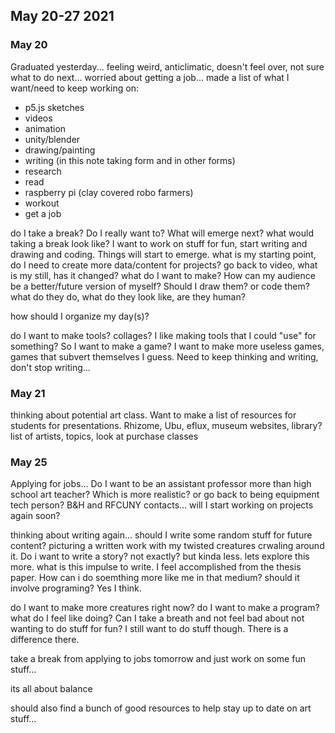 ## May 20-27 2021

### May 20

Graduated yesterday... feeling weird, anticlimatic, doesn't feel over, not sure what to do next... worried about getting a job... made a list of what I want/need to keep working on:

- p5.js sketches
- videos
- animation
- unity/blender
- drawing/painting
- writing (in this note taking form and in other forms)
- research
- read
- raspberry pi (clay covered robo farmers)
- workout
- get a job

do I take a break? Do I really want to? What will emerge next? what would taking a break look like? I want to work on stuff for fun, start writing and drawing and coding. Things will start to emerge. what is my starting point, do I need to create more data/content for projects? go back to video, what is my still, has it changed? what do I want to make? How can my audience be a better/future version of myself? Should I draw them? or code them? what do they do, what do they look like, are they human? 

how should I organize my day(s)?

do I want to make tools? collages? I like making tools that I could "use" for something? So I want to make a game? I want to make more useless games, games that subvert themselves I guess. Need to keep thinking and writing, don't stop writing...

### May 21

thinking about potential art class. Want to make a list of resources for students for presentations. Rhizome, Ubu, eflux, museum websites, library? list of artists, topics, look at purchase classes

### May 25

Applying for jobs... Do I want to be an assistant professor more than high school art teacher? Which is more realistic? or go back to being equipment tech person? B&H and RFCUNY contacts... will I start working on projects again soon?

thinking about writing again... should I write some random stuff for future content? picturing a written work with my twisted creatures crwaling around it. Do i want to write a story? not exactly? but kinda less. lets explore this more. what is this impulse to write. I feel accomplished from the thesis paper. How can i do soemthing more like me in that medium? should it involve programing? Yes I think.

do I want to make more creatures right now? do I want to make a program? what do I feel like doing? Can I take a breath and not feel bad about not wanting to do stuff for fun? I still want to do stuff though. There is a difference there.

take a break from applying to jobs tomorrow and just work on some fun stuff...

its all about balance

should also find a bunch of good resources to help stay up to date on art stuff...

